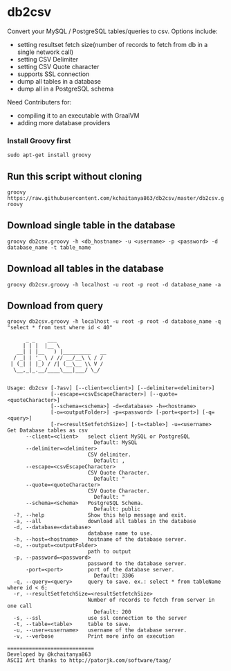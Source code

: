 # db2csv

Convert your MySQL / PostgreSQL tables/queries to csv.
Options include:
- setting resultset fetch size(number of records to fetch from db in a single network call)
- setting CSV Delimiter
- setting CSV Quote character
- supports SSL connection
- dump all tables in a database
- dump all in a PostgreSQL schema

Need Contributers for:
- compiling it to an executable with GraalVM
- adding more database providers

### Install Groovy first
`sudo apt-get install groovy`

## Run this script without cloning 
`groovy https://raw.githubusercontent.com/kchaitanya863/db2csv/master/db2csv.groovy`

## Download single table in the database
`groovy db2csv.groovy -h <db_hostname> -u <username> -p <password> -d database_name -t table_name`

## Download all tables in the database
`groovy db2csv.groovy -h localhost -u root -p root -d database_name -a`

## Download from query 
`groovy db2csv.groovy -h localhost -u root -p root -d database_name -q "select * from test where id < 40"`


``` 
      _ _    ___                
     | | |  |__ \               
   __| | |__   ) |_________   __
  / _| | '_ \ / // __/__\ \ / /
 | (_| | |_) / /| (__\__ \\ V / 
  \__,_|_.__/____\___|___/ \_/  
                                
                                
Usage: db2csv [-?asv] [--client=<client>] [--delimiter=<delimiter>]
              [--escape=<csvEscapeCharacter>] [--quote=<quoteCharacter>]
              [--schema=<schema>] -d=<database> -h=<hostname>
              [-o=<outputFolder>] -p=<password> [-port=<port>] [-q=<query>]
              [-r=<resultSetfetchSize>] [-t=<table>] -u=<username>
Get Database tables as csv
      --client=<client>   select client MySQL or PostgreSQL
                            Default: MySQL
      --delimiter=<delimiter>
                          CSV delimiter.
                            Default: ,
      --escape=<csvEscapeCharacter>
                          CSV Quote Character.
                            Default: "
      --quote=<quoteCharacter>
                          CSV Quote Character.
                            Default: "
      --schema=<schema>   PostgreSQL Schema.
                            Default: public
  -?, --help              Show this help message and exit.
  -a, --all               download all tables in the database
  -d, --database=<database>
                          database name to use.
  -h, --host=<hostname>   hostname of the database server.
  -o, --output=<outputFolder>
                          path to output
  -p, --password=<password>
                          password to the database server.
      -port=<port>        port of the database server.
                            Default: 3306
  -q, --query=<query>     query to save. ex.: select * from tableName where id < 6;
  -r, --resultSetfetchSize=<resultSetfetchSize>
                          Number of records to fetch from server in one call
                            Default: 200
  -s, --ssl               use ssl connection to the server
  -t, --table=<table>     table to save.
  -u, --user=<username>   username of the database server.
  -v, --verbose           Print more info on execution

============================
Developed by @kchaitanya863
ASCII Art thanks to http://patorjk.com/software/taag/

```
